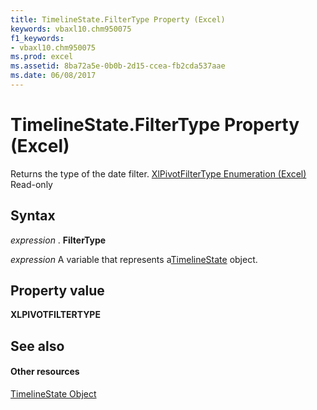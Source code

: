 ```yaml
---
title: TimelineState.FilterType Property (Excel)
keywords: vbaxl10.chm950075
f1_keywords:
- vbaxl10.chm950075
ms.prod: excel
ms.assetid: 8ba72a5e-0b0b-2d15-ccea-fb2cda537aae
ms.date: 06/08/2017
---
```



# TimelineState.FilterType Property (Excel)

Returns the type of the date filter. [XlPivotFilterType Enumeration (Excel)](xlpivotfiltertype-enumeration-excel.md) Read-only


## Syntax

 _expression_ . **FilterType**

 _expression_ A variable that represents a[TimelineState](timelinestate-object-excel.md) object.


## Property value

 **XLPIVOTFILTERTYPE**


## See also


#### Other resources



[TimelineState Object](timelinestate-object-excel.md)

